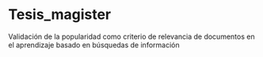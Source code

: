 # Tesis_magister
Validación de la popularidad como criterio de relevancia de documentos en el aprendizaje basado en búsquedas de información
